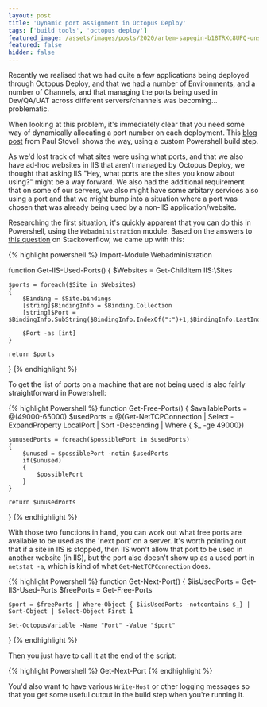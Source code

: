 ```yaml
---
layout: post
title: 'Dynamic port assignment in Octopus Deploy'
tags: ['build tools', 'octopus deploy']
featured_image: /assets/images/posts/2020/artem-sapegin-b18TRXc8UPQ-unsplash.jpg
featured: false
hidden: false
---
```

Recently we realised that we had quite a few applications being deployed through Octopus Deploy, and that we had a number of Environments, and a number of Channels, and that managing the ports being used in Dev/QA/UAT across different servers/channels was becoming... problematic.

When looking at this problem, it's immediately clear that you need some way of dynamically allocating a port number on each deployment. This [blog post](https://octopus.com/blog/changing-website-port-on-each-deployment) from Paul Stovell shows the way, using a custom Powershell build step.

As we'd lost track of what sites were using what ports, and that we also have ad-hoc websites in IIS that aren't managed by Octopus Deploy, we thought that asking IIS "Hey, what ports are the sites you know about using?" might be a way forward. We also had the additional requirement that on some of our servers, we also might have some arbitary services also using a port and that we might bump into a situation where a port was chosen that was already being used by a non-IIS application/website.

Researching the first situation, it's quickly apparent that you can do this in Powershell, using the `Webadministration` module. Based on the answers to [this question](https://stackoverflow.com/q/15528492) on Stackoverflow, we came up with this:

{% highlight powershell %}
Import-Module Webadministration

function Get-IIS-Used-Ports()
{
    $Websites = Get-ChildItem IIS:\Sites

    $ports = foreach($Site in $Websites)
    {
        $Binding = $Site.bindings
        [string]$BindingInfo = $Binding.Collection
        [string]$Port = $BindingInfo.SubString($BindingInfo.IndexOf(":")+1,$BindingInfo.LastIndexOf(":")-$BindingInfo.IndexOf(":")-1)

        $Port -as [int]
    }

    return $ports
}
{% endhighlight %}

To get the list of ports on a machine that are not being used is also fairly straightforward in Powershell:

{% highlight Powershell %}
function Get-Free-Ports()
{
    $availablePorts = @(49000-65000)
    $usedPorts = @(Get-NetTCPConnection | Select -ExpandProperty LocalPort | Sort -Descending | Where { $_ -ge 49000})

    $unusedPorts = foreach($possiblePort in $usedPorts)
    {
        $unused = $possiblePort -notin $usedPorts
        if($unused)
        {
            $possiblePort
        }
    }

    return $unusedPorts
}
{% endhighlight %}

With those two functions in hand, you can work out what free ports are available to be used as the 'next port' on a server. It's worth pointing out that if a site in IIS is stopped, then IIS won't allow that port to be used in another website (in IIS), but the port also doesn't show up as a used port in `netstat -a`, which is kind of what `Get-NetTCPConnection` does.

{% highlight Powershell %}
function Get-Next-Port()
{
    $iisUsedPorts = Get-IIS-Used-Ports
    $freePorts = Get-Free-Ports

    $port = $freePorts | Where-Object { $iisUsedPorts -notcontains $_} | Sort-Object | Select-Object First 1

    Set-OctopusVariable -Name "Port" -Value "$port"
}
{% endhighlight %}

Then you just have to call it at the end of the script:


{% highlight Powershell %}
Get-Next-Port
{% endhighlight %}

You'd also want to have various `Write-Host` or other logging messages so that you get some useful output in the build step when you're running it.